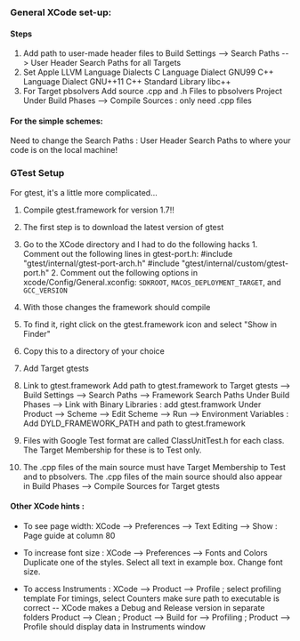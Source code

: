 ### General XCode set-up: ###

#### Steps ####
1. Add path to user-made header files to Build Settings --> Search Paths --> User Header Search Paths for all Targets
2. Set Apple LLVM Language Dialects
    C Language Dialect    GNU99
    C++ Language Dialect    GNU++11
    C++ Standard Library    libc++
3. For Target pbsolvers
    Add source .cpp and .h Files to pbsolvers Project
    Under Build Phases --> Compile Sources : only need .cpp files
    


#### For the simple schemes: ####

Need to change the Search Paths : User Header Search Paths
to where your code is on the local machine!

### GTest Setup ###
For gtest, it's a little more complicated...


1. Compile gtest.framework for version 1.7!!
  1. The first step is to download the latest version of gtest
  2. Go to the XCode directory and I had to do the following hacks
    1. Comment out the following lines in gtest-port.h:
         #include "gtest/internal/gtest-port-arch.h"
         #include "gtest/internal/custom/gtest-port.h"
    2. Comment out the following options in xcode/Config/General.xconfig:
        `SDKROOT`, `MACOS_DEPLOYMENT_TARGET`, and `GCC_VERSION`
  3. With those changes the framework should compile
  4. To find it, right click on the gtest.framework icon and select "Show in Finder"
  5. Copy this to a directory of your choice

2. Add Target gtests

3. Link to gtest.framework
    Add path to gtest.framework to Target gtests --> Build Settings --> Search Paths --> Framework Search Paths
    Under Build Phases --> Link with Binary Libraries : add gtest.framwork 
    Under Product --> Scheme --> Edit Scheme --> Run --> Environment Variables : Add DYLD_FRAMEWORK_PATH and path to gtest.framework

4. Files with Google Test format are called ClassUnitTest.h for each class.
    The Target Membership for these is to Test only.

5. The .cpp files of the main source must have Target Membership to Test and to pbsolvers.
    The .cpp files of the main source should also appear in Build Phases --> Compile Sources for Target gtests



#### Other XCode hints : ####
- To see page width:
    XCode --> Preferences --> Text Editing --> Show : Page guide at column 80

- To increase font size :
    XCode --> Preferences --> Fonts and Colors 
    Duplicate one of the styles. Select all text in example box. Change font size. 

- To access Instruments :
    XCode --> Product --> Profile ; select profiling template
        For timings, select Counters
    make sure path to executable is correct -- XCode makes a Debug and Release version in separate folders
    Product --> Clean ; Product --> Build for --> Profiling ; Product --> Profile
        should display data in Instruments window 
